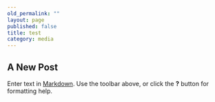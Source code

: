 ```yaml
---
old_permalink: ""
layout: page
published: false
title: test
category: media
---
```


## A New Post

Enter text in [Markdown](http://daringfireball.net/projects/markdown/). Use the toolbar above, or click the **?** button for formatting help.